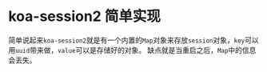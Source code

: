 # koa-session2 简单实现

简单说起来`koa-session2`就是有一个内置的`Map`对象来存放`session`对象，`key`可以用`uuid`带来做，`value`可以是存储好的对象。
缺点就是当重启之后，`Map`中的信息会丢失。
